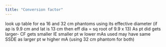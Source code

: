 ```yaml
---
title: "Conversion factor"
---
```

look up table for ea 16 and 32 cm phantoms using its effective diameter (if ap is 9.9 cm and lat is 13 cm then eff dia = sq root of 9.9 x 13)
As pt did gets larger- CF gets smaller
IE smaller pt w lower mAs used may have same SSDE as larger pt w higher mA (using 32 cm phantom for both)

